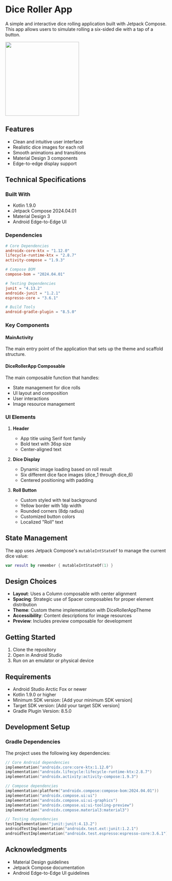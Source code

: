 # Dice Roller App

A simple and interactive dice rolling application built with Jetpack Compose. This app allows users to simulate rolling a six-sided die with a tap of a button.

<img width="230" src="https://github.com/user-attachments/assets/c6680c54-f9fc-4d9e-8bbd-34572b8e8cb1"/>


## Features

- Clean and intuitive user interface
- Realistic dice images for each roll
- Smooth animations and transitions
- Material Design 3 components
- Edge-to-edge display support

## Technical Specifications

### Built With
- Kotlin 1.9.0
- Jetpack Compose 2024.04.01
- Material Design 3
- Android Edge-to-Edge UI

### Dependencies

```toml
# Core Dependencies
androidx-core-ktx = "1.12.0"
lifecycle-runtime-ktx = "2.8.7"
activity-compose = "1.9.3"

# Compose BOM
compose-bom = "2024.04.01"

# Testing Dependencies
junit = "4.13.2"
androidx-junit = "1.2.1"
espresso-core = "3.6.1"

# Build Tools
android-gradle-plugin = "8.5.0"
```

### Key Components

#### MainActivity
The main entry point of the application that sets up the theme and scaffold structure.

#### DiceRollerApp Composable
The main composable function that handles:
- State management for dice rolls
- UI layout and composition
- User interactions
- Image resource management

### UI Elements

1. **Header**
   - App title using Serif font family
   - Bold text with 36sp size
   - Center-aligned text

2. **Dice Display**
   - Dynamic image loading based on roll result
   - Six different dice face images (dice_1 through dice_6)
   - Centered positioning with padding

3. **Roll Button**
   - Custom styled with teal background
   - Yellow border with 1dp width
   - Rounded corners (8dp radius)
   - Customized button colors
   - Localized "Roll" text

## State Management

The app uses Jetpack Compose's `mutableIntStateOf` to manage the current dice value:
```kotlin
var result by remember { mutableIntStateOf(1) }
```

## Design Choices

- **Layout**: Uses a Column composable with center alignment
- **Spacing**: Strategic use of Spacer composables for proper element distribution
- **Theme**: Custom theme implementation with DiceRollerAppTheme
- **Accessibility**: Content descriptions for image resources
- **Preview**: Includes preview composable for development

## Getting Started

1. Clone the repository
2. Open in Android Studio
3. Run on an emulator or physical device

## Requirements

- Android Studio Arctic Fox or newer
- Kotlin 1.9.0 or higher
- Minimum SDK version: [Add your minimum SDK version]
- Target SDK version: [Add your target SDK version]
- Gradle Plugin Version: 8.5.0

## Development Setup

### Gradle Dependencies

The project uses the following key dependencies:

```kotlin
// Core Android dependencies
implementation("androidx.core:core-ktx:1.12.0")
implementation("androidx.lifecycle:lifecycle-runtime-ktx:2.8.7")
implementation("androidx.activity:activity-compose:1.9.3")

// Compose dependencies
implementation(platform("androidx.compose:compose-bom:2024.04.01"))
implementation("androidx.compose.ui:ui")
implementation("androidx.compose.ui:ui-graphics")
implementation("androidx.compose.ui:ui-tooling-preview")
implementation("androidx.compose.material3:material3")

// Testing dependencies
testImplementation("junit:junit:4.13.2")
androidTestImplementation("androidx.test.ext:junit:1.2.1")
androidTestImplementation("androidx.test.espresso:espresso-core:3.6.1")
```


## Acknowledgments

- Material Design guidelines
- Jetpack Compose documentation
- Android Edge-to-Edge UI guidelines
